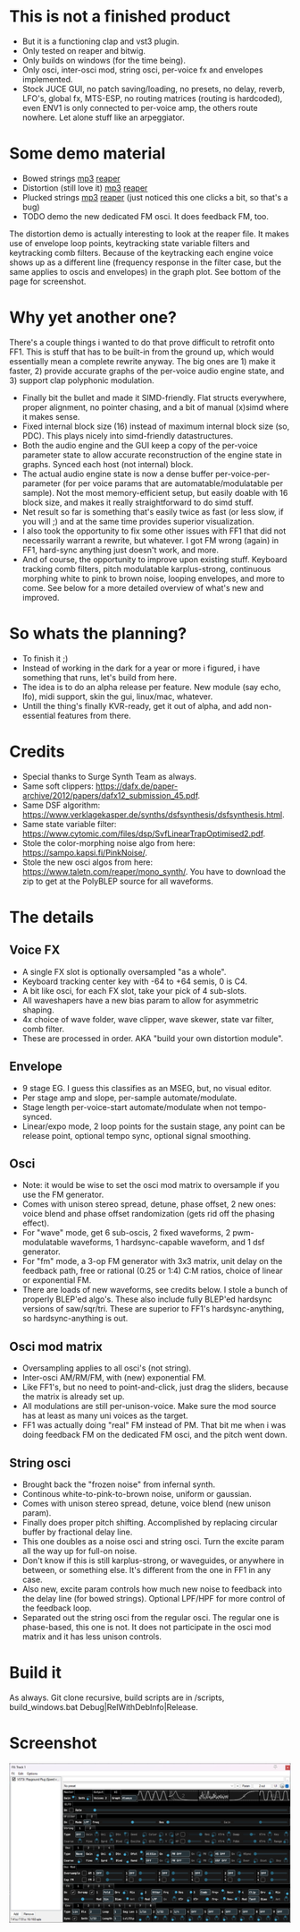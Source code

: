 # This is not a finished product
* But it is a functioning clap and vst3 plugin.
* Only tested on reaper and bitwig.
* Only builds on windows (for the time being).
* Only osci, inter-osci mod, string osci, per-voice fx and envelopes implemented.
* Stock JUCE GUI, no patch saving/loading, no presets, no delay, reverb, LFO's, global fx, MTS-ESP, no routing matrices (routing is hardcoded),
even ENV1 is only connected to per-voice amp, the others route nowhere. Let alone stuff like an arpeggiator.

# Some demo material
* Bowed strings
[mp3](https://github.com/sjoerdvankreel/firefly-synth-storage/raw/main/firefly-2/render/demo_bowstring.mp3)
[reaper](https://github.com/sjoerdvankreel/firefly-synth-2/raw/main/demo/demo_bowstring.rpp)
* Distortion (still love it)
[mp3](https://github.com/sjoerdvankreel/firefly-synth-storage/raw/main/firefly-2/render/demo_distortion.mp3)
[reaper](https://github.com/sjoerdvankreel/firefly-synth-2/raw/main/demo/demo_distortion.rpp)
* Plucked strings
[mp3](https://github.com/sjoerdvankreel/firefly-synth-storage/raw/main/firefly-2/render/demo_pluckstring.mp3)
[reaper](https://github.com/sjoerdvankreel/firefly-synth-2/raw/main/demo/demo_pluckstring.rpp)
(just noticed this one clicks a bit, so that's a bug)
* TODO demo the new dedicated FM osci. It does feedback FM, too.

The distortion demo is actually interesting to look at the reaper file. It makes use of envelope loop points,
keytracking state variable filters and keytracking comb filters. Because of the keytracking each engine voice
shows up as a different line (frequency response in the filter case, but the same applies to oscis and envelopes)
in the graph plot. See bottom of the page for screenshot.

# Why yet another one?
There's a couple things i wanted to do that prove difficult to retrofit onto FF1.
This is stuff that has to be built-in from the ground up, which would essentially mean a complete rewrite anyway.
The big ones are 1) make it faster, 2) provide accurate graphs of the per-voice audio engine state, and 3) support clap polyphonic modulation.
* Finally bit the bullet and made it SIMD-friendly. Flat structs everywhere, proper alignment, no pointer chasing, and a bit of manual (x)simd where it makes sense.
* Fixed internal block size (16) instead of maximum internal block size (so, PDC). This plays nicely into simd-friendly datastructures.
* Both the audio engine and the GUI keep a copy of the per-voice parameter state to allow accurate reconstruction of the engine state in graphs. Synced each host (not internal) block.
* The actual audio engine state is now a dense buffer per-voice-per-parameter (for per voice params that are automatable/modulatable per sample).
Not the most memory-efficient setup, but easily doable with 16 block size, and makes it really straightforward to do simd stuff.
* Net result so far is something that's easily twice as fast (or less slow, if you will ;) and at the same time provides superior visualization.
* I also took the opportunity to fix some other issues with FF1 that did not necessarily warrant a rewrite, but whatever. I got FM wrong (again) in FF1, hard-sync anything just doesn't work, and more.
* And of course, the opportunity to improve upon existing stuff. Keyboard tracking comb filters, pitch modulatable karplus-strong, 
continuous morphing white to pink to brown noise, looping envelopes, and more to come. See below for a more detailed overview of what's new and improved.

# So whats the planning?
* To finish it ;)
* Instead of working in the dark for a year or more i figured, i have something that runs, let's build from here.
* The idea is to do an alpha release per feature. New module (say echo, lfo), midi support, skin the gui, linux/mac, whatever.
* Untill the thing's finally KVR-ready, get it out of alpha, and add non-essential features from there.

# Credits
* Special thanks to Surge Synth Team as always.
* Same soft clippers: https://dafx.de/paper-archive/2012/papers/dafx12_submission_45.pdf.
* Same DSF algorithm: https://www.verklagekasper.de/synths/dsfsynthesis/dsfsynthesis.html.
* Same state variable filter: https://www.cytomic.com/files/dsp/SvfLinearTrapOptimised2.pdf.
* Stole the color-morphing noise algo from here: https://sampo.kapsi.fi/PinkNoise/.
* Stole the new osci algos from here: https://www.taletn.com/reaper/mono_synth/. You have to download the zip to get at the PolyBLEP source for all waveforms.

# The details

## Voice FX
* A single FX slot is optionally oversampled "as a whole".
* Keyboard tracking center key with -64 to +64 semis, 0 is C4.
* A bit like osci, for each FX slot, take your pick of 4 sub-slots.
* All waveshapers have a new bias param to allow for asymmetric shaping.
* 4x choice of wave folder, wave clipper, wave skewer, state var filter, comb filter. 
* These are processed in order. AKA "build your own distortion module".

## Envelope
* 9 stage EG. I guess this classifies as an MSEG, but, no visual editor.
* Per stage amp and slope, per-sample automate/modulate.
* Stage length per-voice-start automate/modulate when not tempo-synced.
* Linear/expo mode, 2 loop points for the sustain stage, any point can be release point, optional tempo sync, optional signal smoothing.

## Osci
* Note: it would be wise to set the osci mod matrix to oversample if you use the FM generator.
* Comes with unison stereo spread, detune, phase offset, 2 new ones: voice blend and phase offset randomization (gets rid off the phasing effect).
* For "wave" mode, get 6 sub-oscis, 2 fixed waveforms, 2 pwm-modulatable waveforms, 1 hardsync-capable waveform, and 1 dsf generator.
* For "fm" mode, a 3-op FM generator with 3x3 matrix, unit delay on the feedback path, free or rational (0.25 or 1:4) C:M ratios, choice of linear or exponential FM.
* There are loads of new waveforms, see credits below. I stole a bunch of properly BLEP'ed algo's.
These also include fully BLEP'ed hardsync versions of saw/sqr/tri. These are superior to FF1's hardsync-anything, so hardsync-anything is out.

## Osci mod matrix
* Oversampling applies to all osci's (not string).
* Inter-osci AM/RM/FM, with (new) exponential FM.
* Like FF1's, but no need to point-and-click, just drag the sliders, because the matrix is already set up.
* All modulations are still per-unison-voice. Make sure the mod source has at least as many uni voices as the target.
* FF1 was actually doing "real" FM instead of PM. That bit me when i was doing feedback FM on the dedicated FM osci, and the pitch went down.

## String osci
* Brought back the "frozen noise" from infernal synth.
* Continous white-to-pink-to-brown noise, uniform or gaussian.
* Comes with unison stereo spread, detune, voice blend (new unison param).
* Finally does proper pitch shifting. Accomplished by replacing circular buffer by fractional delay line.
* This one doubles as a noise osci and string osci. Turn the excite param all the way up for full-on noise.
* Don't know if this is still karplus-strong, or waveguides, or anywhere in between, or something else. It's different from the one in FF1 in any case.
* Also new, excite param controls how much new noise to feedback into the delay line (for bowed strings). Optional LPF/HPF for more control of the feedback loop.
* Separated out the string osci from the regular osci. The regular one is phase-based, this one is not. It does not participate in the osci mod matrix and it has less unison controls.

# Build it
As always. Git clone recursive, build scripts are in /scripts, build_windows.bat Debug|RelWithDebInfo|Release.

# Screenshot
<img alt="Screenshot" src="demo/screenshot.png"/>